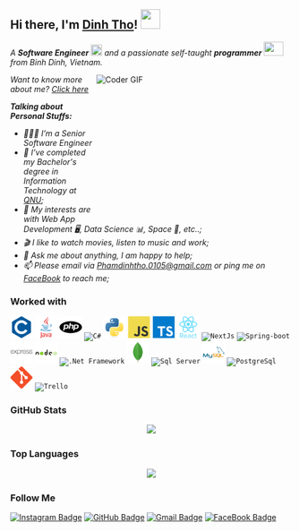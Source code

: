 ## Hi there, I'm [Dinh Tho](https://www.facebook.com/dinhtho0110)! <img src="https://raw.githubusercontent.com/TheDudeThatCode/TheDudeThatCode/master/Assets/Hi.gif" width=35 height=35>

<p>
  <em>
    A <b>Software Engineer</b> <img src="https://raw.githubusercontent.com/TheDudeThatCode/TheDudeThatCode/master/Assets/Medal.gif" width=20 height=20> and a passionate self-taught <b>programmer</b> <img src="https://raw.githubusercontent.com/TheDudeThatCode/TheDudeThatCode/master/Assets/Developer.gif" width=35 height=25> from Binh Dinh, Vietnam.
  </em>
 </p>

<img align="right" alt="Coder GIF" height=250 width=350 src="https://i.pinimg.com/originals/e4/26/70/e426702edf874b181aced1e2fa5c6cde.gif" />

<em> Want to know more about me? [Click here](https://www.facebook.com/dinhtho0110) </em>
<em>

**Talking about Personal Stuffs:**

- 👨🏽‍💻 I’m a Senior Software Engineer <!--at [TMA](https://www.tma.vn/);-->
- 💼 I’ve completed my Bachelor's degree in Information Technology at [QNU](https://www.qnu.edu.vn/);
- 🤔 My interests are with Web App Development 🖥️, Data Science 📊, Space 🚀, etc..;
- 🎬 I like to watch movies, listen to music and work;
- 💬 Ask me about anything, I am happy to help;
- 📫 Please email via Phamdinhtho.0105@gmail.com or ping me on [FaceBook](https://www.facebook.com/dinhtho0110) to reach me;
  <br/>
  </em>

### Worked with

<code><img height="40" src="https://raw.githubusercontent.com/devicons/devicon/master/icons/c/c-plain.svg" title="C"></code> <code><img height="40" src="https://raw.githubusercontent.com/devicons/devicon/master/icons/java/java-original-wordmark.svg" title="Java"></code> <code><img height="40" src="https://raw.githubusercontent.com/devicons/devicon/master/icons/php/php-plain.svg" title="Php"></code> <code><img height="40" src="https://pbs.twimg.com/media/EUXTLf8XYAEjUgi.png" title="C#"></code> <code><img height="40" src="https://raw.githubusercontent.com/devicons/devicon/master/icons/python/python-original.svg" title="python"></code> <code><img height="40" src="https://raw.githubusercontent.com/devicons/devicon/master/icons/javascript/javascript-original.svg" title="javascript"></code> <code><img height="40" src="https://raw.githubusercontent.com/devicons/devicon/master/icons/typescript/typescript-plain.svg" title="Typescript"></code> <code><img height="40" src="https://raw.githubusercontent.com/devicons/devicon/master/icons/react/react-original-wordmark.svg" title="React"></code> <code><img height="40" src="https://blog.logrocket.com/wp-content/uploads/2022/06/what-you-need-to-know-new-next-js-router.png" title="NextJs"></code> <code><img height="40" src="https://pbs.twimg.com/profile_images/1235868806079057921/fTL08u_H_400x400.png" title="Spring-boot"></code> <code><img height="40" src="https://raw.githubusercontent.com/devicons/devicon/master/icons/express/express-original-wordmark.svg" title="Express.js"></code> <code><img height="40" src="https://raw.githubusercontent.com/devicons/devicon/master/icons/nodejs/nodejs-original-wordmark.svg" title="Node.js"></code> <code><img height="40" src="https://logos-world.net/wp-content/uploads/2022/01/NET-Framework-Logo-700x394.png" title=".Net Framework"></code> <code><img height="40" src="https://raw.githubusercontent.com/devicons/devicon/master/icons/mongodb/mongodb-original.svg" title="Mongodb"></code> <code><img height="40" src="https://seeklogo.com/images/M/microsoft-sql-server-logo-96AF49E2B3-seeklogo.com.png" title="Sql Server"></code> <code><img height="40" src="https://raw.githubusercontent.com/devicons/devicon/master/icons/mysql/mysql-original-wordmark.svg" title="Mysql"></code> <code><img height="40" src="https://encrypted-tbn0.gstatic.com/images?q=tbn:ANd9GcQ0-B-ri1dlCKnw96h6gXWcCPlwBv2ny5pTcA&usqp=CAU" title="PostgreSql"></code> <code><img height="40" src="https://raw.githubusercontent.com/devicons/devicon/master/icons/git/git-original.svg" title="Git"></code> <code><img height="40" src="https://cdn.icon-icons.com/icons2/2108/PNG/512/trello_icon_130813.png" title="Trello"></code>
<!--
<code><img height="40" src="https://raw.githubusercontent.com/devicons/devicon/master/icons/laravel/laravel-plain-wordmark.svg" title="laravel"></code>

<code><img height="40" src="https://raw.githubusercontent.com/devicons/devicon/master/icons/css3/css3-original-wordmark.svg" title="css3"></code>

<code><img height="40" src="https://raw.githubusercontent.com/devicons/devicon/master/icons/jquery/jquery-plain-wordmark.svg" title="jquery"></code>

<code><img height="40" src="https://www.vectorlogo.zone/logos/pocoo_flask/pocoo_flask-icon.svg" title="flask"></code>

<code><img height="40" src="https://raw.githubusercontent.com/devicons/devicon/master/icons/protractor/protractor-plain.svg" title="protractor"></code>

<code><img height="40" src="https://raw.githubusercontent.com/devicons/devicon/master/icons/angularjs/angularjs-plain.svg" title="angular"></code>

<code><img height="40" src="https://raw.githubusercontent.com/devicons/devicon/master/icons/django/django-plain.svg" title="django"></code>

<code><img height="40" src="https://raw.githubusercontent.com/devicons/devicon/master/icons/html5/html5-original.svg" title="html5"></code>

<code><img height="40" src="https://raw.githubusercontent.com/devicons/devicon/master/icons/linux/linux-original.svg" title="linux"></code>

<code><img height="40" src="https://raw.githubusercontent.com/github/explore/80688e429a7d4ef2fca1e82350fe8e3517d3494d/topics/scikit-learn/scikit-learn.png" title="sklearn"></code>

<code><img height="40" src="https://cdn.worldvectorlogo.com/logos/aws-rds.svg" title="aws-rds"></code>

<code><img height="40" src="https://cdn.worldvectorlogo.com/logos/aws-lambda-1.svg" title="aws-lambda"></code>

<code><img height="40" src="https://res.cloudinary.com/practicaldev/image/fetch/s--ipV6F4tM--/c_limit%2Cf_auto%2Cfl_progressive%2Cq_auto%2Cw_880/https://raw.githubusercontent.com/serverless/assets/master/Icon/Framework/PNG/Serverless_Framework-icon01.png" title="serverless"></code>
-->

### GitHub Stats

<p align="center">
  <a href = "https://github.com/dinhtho2001">
<img src="https://github-readme-stats.vercel.app/api?username=dinhtho2001&show_icons=true&title_color=ffc857&icon_color=8ac926&text_color=daf7dc&bg_color=151515&count_private=true&include_all_commits=true">
  </a>
 </p>
 
### Top Languages

<p align="center">
<a href = "https://github.com/dinhtho2001">
  <img src="https://github-readme-stats.vercel.app/api/top-langs/?username=dinhtho2001&layout=compact&title_color=ffc857&icon_color=8ac926&text_color=daf7dc&bg_color=151515&card_width=400">
</a>
</p>

### Follow Me

<!--
[![Linkedin Badge](https://img.shields.io/badge/-Kishan%20Lal-blue?style=flat-circle&logo=Linkedin&logoColor=white&link=https://www.linkedin.com/in/kishan0725/)](https://www.linkedin.com/in/kishan0725/)
[![Twitter Badge](https://img.shields.io/badge/-@kishan0725-1ca0f1?style=flat-circle&labelColor=1ca0f1&logo=twitter&logoColor=white&link=https://twitter.com/kishan0725)](https://twitter.com/kishan0725)
[![StackOverflow Badge](https://img.shields.io/badge/-kishan--lal-f48225?style=flat-circle&labelColor=f48225&logo=stackoverflow&logoColor=white&link=https://stackoverflow.com/users/10150468/kishan-lal)](https://stackoverflow.com/users/10150468/kishan-lal)
[![YouTube Badge](https://img.shields.io/badge/-Kishan%20Lal-f00?style=flat-circle&labelColor=f00&logo=youtube&logoColor=white&link=https://www.youtube.com/channel/UCbJ1G7ueeRGSFj0dNVYDNAg)](https://www.youtube.com/channel/UCbJ1G7ueeRGSFj0dNVYDNAg)
[![Quora Badge](https://img.shields.io/badge/-@Kishan--175-b92b27?style=flat-circle&labelColor=b92b27&logo=quora&logoColor=white&link=https://www.quora.com/profile/Kishan-175)](https://www.quora.com/profile/Kishan-175)-->
[![Instagram Badge](https://img.shields.io/badge/-@dinhtho0110-e02c73?style=flat-circle&labelColor=e02c73&logo=Instagram&logoColor=white&link=https://www.instagram.com/dinhtho0110)](https://www.instagram.com/dinhtho0110) [![GitHub Badge](https://img.shields.io/badge/-@dinhtho2001-24292e?style=flat-circle&labelColor=24292e&logo=github&logoColor=white&link=https://github.com/kishan0725)](https://github.com/dinhtho2001) [![Gmail Badge](https://img.shields.io/badge/-@phamdinhtho.0105-d54b3d?style=flat-circle&labelColor=d54b3d&logo=gmail&logoColor=white&link=mailto:phamdinhtho.0105@gmail.com)](mailto:phamdinhtho.0105@gmail.com) [![FaceBook Badge](https://img.shields.io/badge/-Pham%20Dinh%20Tho-1ca0f1?style=flat-circle&labelColor=1ca0f1&logo=facebook&logoColor=white&link=https://www.facebook.com/dinhtho0110)](https://www.facebook.com/dinhtho0110)
